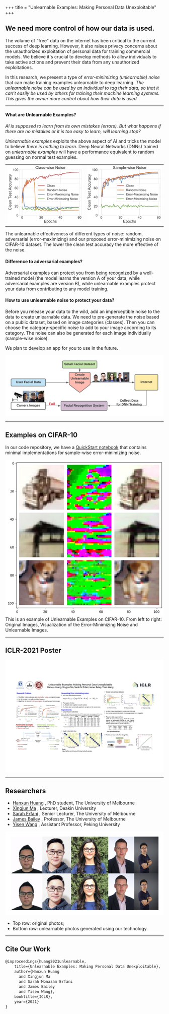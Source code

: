 +++
title = "Unlearnable Examples: Making Personal Data Unexploitable"
+++

## We need more control of how our data is used.

The volume of "free" data on the internet has been critical to the current success of deep learning. However, it also raises privacy concerns about the unauthorized exploitation of personal data for training commercial models. We believe it's crucial to develop methods to allow individuals to take active actions and prevent their data from any unauthorized exploitations.

In this research, we present a type of *error-minimizing (unlearnable) noise* that can make training examples unlearnable to deep learning. *The unlearnable noise can be used by an individual to tag their data, so that it can’t easily be used by others for training their machine learning systems. This gives the owner more control about how their data is used.*


---
#### What are Unlearnable Examples?
*AI is supposed to learn from its own mistakes (errors).  But what happens if there are no mistakes or it is too easy to learn, will learning stop?*

*Unlearnable examples* exploits the above aspect of AI and tricks the model to believe *there is nothing to learn*. Deep Neural Networks (DNNs) trained on *unlearnable examples* will have a performance equivalent to random guessing on normal test examples.

<table><tr>
<td style="border:none"><img src="images/fig1_classwise.jpg" width="375"/></td>
<td style="border:none"><img src="images/fig1_samplewise.jpg" width="375"/></td>
</tr></table>



The unlearnable effectiveness of different types of noise: random, adversarial (error-maximizing) and our proposed error-minimizing noise on CIFAR-10 dataset. The lower the clean test accuracy the more effective of the noise.


#### Difference to adversarial examples?
Adversarial examples can protect you from being recognized by a well-trained model (the model learns the version A of your data, while adversarial examples are version B), while unlearnable examples protect your data from contributing to any model training.

#### How to use unlearnable noise to protect your data?
Before you release your data to the wild, add an imperceptible noise to the data to create unlearnable data. We need to pre-generate the noise based on a public dataset, based on image categories (classes). Then you can choose the category-specific noise to add to your image according to its category. The noise can also be generated for each image individually (sample-wise noise).

We plan to develop an app for you to use in the future.

![](images/exp_face_authors.png)
<!-- <img src="images/exp_face.png" alt="drawing" width="500"/> -->

---
## Examples on CIFAR-10
In our code repository, we have a [QuickStart notebook](https://github.com/HanxunH/Unlearnable-Examples/blob/main/QuickStart.ipynb) that contains minimal implementations for sample-wise error-minimizing noise.


![](images/CIFAR-10-example.png)
This is an example of Unlearnable Examples on CIFAR-10.
From left to right: Original Images, Visualization of the Error-Minimizing Noise and Unlearnable Images.


---
## ICLR-2021 Poster
![](images/poster.jpg)

---
## Researchers
* [Hanxun Huang](https://hanxunh.github.io/) , PhD student, The University of Melbourne
* [Xingjun Ma](http://xingjunma.com/) , Lecturer, Deakin University
* [Sarah Erfani](https://people.eng.unimelb.edu.au/smonazam/) , Senior Lecturer, The University of Melbourne
* [James Bailey](https://people.eng.unimelb.edu.au/baileyj/) , Professor, The University of Melbourne
* [Yisen Wang](https://yisenwang.github.io/) , Assistant Professor, Peking University

![](images/unlearnable_authors.png)

- Top row: original photos;
- Bottom row: unlearnable photos generated using our technology.


---
## Cite Our Work
```
@inproceedings{huang2021unlearnable,
    title={Unlearnable Examples: Making Personal Data Unexploitable},
    author={Hanxun Huang
      and Xingjun Ma
      and Sarah Monazam Erfani
      and James Bailey
      and Yisen Wang},
    booktitle={ICLR},
    year={2021}
}
```

